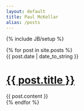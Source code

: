 ```yaml
---
layout: default
title: Paul McKellar
alias: /posts
---
```

{% include JB/setup %}

<div class="posts unstyled">
  {% for post in site.posts %}
    <div class="post row">
      <div class="col-sm-2 hidden-xs post-date">
        <span>{{ post.date | date_to_string }}</span>
      </div>
      <div class="col-sm-6 col-xs-12">
        <a href="{{ BASE_PATH }}{{ post.url }}"><h1>{{ post.title }}</h1></a>
        {{ post.content }}
      </div>
    </div>
  {% endfor %}
</div>
